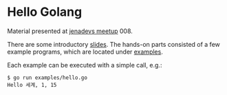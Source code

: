 Hello Golang
============

Material presented at [jenadevs meetup](https://www.meetup.com/jenadevs/) 008.

There are some introductory [slides](https://github.com/miku/hellogolang/blob/master/Slides.pdf). The hands-on parts consisted of a few example programs, which are located under [examples](https://github.com/miku/hellogolang/tree/master/examples).

Each example can be executed with a simple call, e.g.:

```
$ go run examples/hello.go
Hello 세계, 1, 15
```
